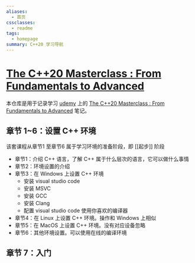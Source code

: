 ```yaml
---
aliases:
  - 首页
cssclasses:
  - readme
tags:
  - homepage
summary: C++20 学习导航
---
```

# [The C++20 Masterclass : From Fundamentals to Advanced](https://www.udemy.com/course/the-modern-cpp-20-masterclass/)


本仓库是用于记录学习 [udemy](https://www.udemy.com) 上的 [The C++20 Masterclass : From Fundamentals to Advanced](https://www.udemy.com/course/the-modern-cpp-20-masterclass/) 笔记。

## 章节 1~6：设置 C++ 环境

该套课程从章节1 至章节6 属于学习环境的准备阶段，即 [[起步]] 阶段
+ 章节1：介绍 C++ 语言，了解 C++ 属于什么层次的语言，它可以做什么事情
+ 章节2：环境设置的介绍
+ 章节3：在 Windows 上设置 C++ 环境
	+ 安装 visual studio code
	+ 安装 MSVC
	+ 安装 GCC
	+ 安装 Clang
	+ 配置 visual studio code 使用你喜欢的编译器
+ 章节4：在 Linux 上设置 C++ 环境。操作和 Windows 上相似
+ 章节5：在 MacOS 上设置 C++ 环境。没有对应设备忽略
+ 章节6：其他环境设置。可以使用在线的编译环境

## 章节 7：入门















